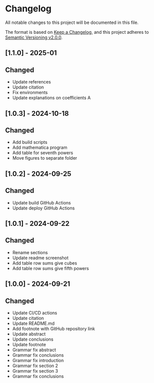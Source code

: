 # Changelog

All notable changes to this project will be documented in this file.

The format is based on [Keep a Changelog](https://keepachangelog.com/en/1.0.0/),
and this project adheres to [Semantic Versioning v2.0.0](https://semver.org/spec/v2.0.0.html).

## [1.1.0] - 2025-01

## Changed

- Update references
- Update citation
- Fix environments
- Update explanations on coefficients A

## [1.0.3] - 2024-10-18

## Changed

- Add build scripts
- Add mathematica program
- Add table for seventh powers
- Move figures to separate folder

## [1.0.2] - 2024-09-25

## Changed

- Update build GitHub Actions
- Update deploy GitHub Actions

## [1.0.1] - 2024-09-22

## Changed

- Rename sections
- Update readme screenshot
- Add table row sums give cubes
- Add table row sums give fifth powers

## [1.0.0] - 2024-09-21

## Changed

- Update CI/CD actions
- Update citation
- Update README.md
- Add footnote with GitHub repository link
- Update abstract
- Update conclusions
- Update footnote
- Grammar fix abstract
- Grammar fix conclusions
- Grammar fix introduction
- Grammar fix section 2
- Grammar fix section 3
- Grammar fix conclusions
